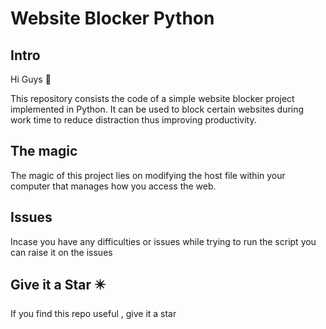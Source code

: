 # Website Blocker Python


Intro 
------------

Hi Guys 👋 

This repository consists the code of a simple website blocker project implemented in Python. It can be used to block certain websites during work time to reduce distraction thus improving productivity.


The magic 
--------------

The magic of this project lies on modifying the host file within your 
computer that manages how you access the web.

Issues 
-----------

Incase you have any difficulties or issues while trying to run the script
you can raise it on the issues


Give it a Star ✴️
--------------------
If you find this repo useful , give it a star

